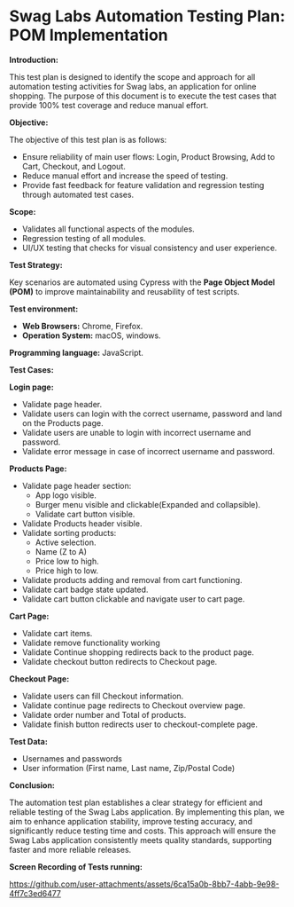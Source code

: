  <H1>Swag Labs Automation Testing Plan: POM Implementation</H1> 

**Introduction:**

This test plan is designed to identify the scope and approach for all automation testing activities for Swag labs, an application for online shopping. The purpose of this document is to execute the test cases that provide 100% test coverage and reduce manual effort.


**Objective:**

The objective of this test plan is as follows:
- Ensure reliability of main user flows: Login, Product Browsing, Add to Cart, Checkout, and Logout.
- Reduce manual effort and increase the speed of testing.
- Provide fast feedback for feature validation and regression testing through automated test cases.

**Scope:**
- Validates all functional aspects of the modules.
- Regression testing of all modules.
- UI/UX testing that checks for visual consistency and user experience.

**Test Strategy:**

Key scenarios are automated using Cypress with the **Page Object Model (POM)** to improve maintainability and reusability of test scripts.

**Test environment:**
- **Web Browsers:** Chrome, Firefox.
- **Operation System:** macOS, windows. 

**Programming language:** JavaScript.

**Test Cases:**

**Login page:**
- Validate page header.
- Validate users can login with the correct username, password and land on the Products page.
- Validate users are unable to login with incorrect username and password.
- Validate error message in case of incorrect username and password.

**Products Page:**
- Validate page header section:
  - App logo visible.
  - Burger menu visible and clickable(Expanded and collapsible).
  - Validate cart button visible.
- Validate Products header visible.
- Validate sorting products:
  - Active selection.
  - Name (Z to A)
  - Price low to high.
  - Price high to low.
- Validate products adding and removal from cart functioning.
- Validate cart badge state updated. 
- Validate cart button clickable and navigate user to cart page.

**Cart Page:**
- Validate cart items.
- Validate remove functionality working
- Validate Continue shopping redirects back to the product page.
- Validate checkout button redirects to Checkout page.

**Checkout Page:**
- Validate users can fill Checkout information.
- Validate continue page redirects to Checkout overview page.
- Validate order number and Total of products.
- Validate finish button redirects user to checkout-complete page.

**Test Data:**
- Usernames and passwords
- User information (First name, Last name, Zip/Postal Code)


**Conclusion:**

The automation test plan establishes a clear strategy for efficient and reliable testing of the Swag Labs application. By implementing this plan, we aim to enhance application stability, improve testing accuracy, and significantly reduce testing time and costs. This approach will ensure the Swag Labs application consistently meets quality standards, supporting faster and more reliable releases.


**Screen Recording of Tests running:**

https://github.com/user-attachments/assets/6ca15a0b-8bb7-4abb-9e98-4ff7c3ed6477
























